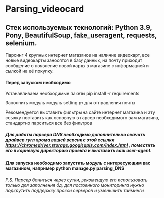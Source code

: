 # Parsing_videocard
## Стек используемых текнологий: Python 3.9, Pony, BeautifulSoup, fake_useragent, requests, selenium.

Парсинг 4 крупных интернет магазинов на наличие видеокарт, все новые видеокарты заносятся в базу данных, на почту приходит сообщение о появление новой карты в магазине с информацией и сылкой на её покупку.

#### Перед запуском необходимо

Устанавливаем необходимые пакеты pip install -r requirements

Заполнить модуль модуль setting.py для отправления почты

Рекомендуется выставить фильтры на сайте интернет магазина и эту ссылку поставить как основную в парсер необходимого вам магазина, стандартно парситься все без фильтров


##### Для работы парсера DNS необходимо дополнительно скачать драйвер гугл хрома вашей версии с этой ссылки https://chromedriver.storage.googleapis.com/index.html , поместить его в корневую директорию проекта и выставить ваш user-agent.

#### Для запуска необходимо запустить модуль с интересующим вас магазином, например python manage.py parsing_DNS

###### P.S. Парсер баниться через сутки, рекомендую его использовать только для заполнения бд, для постоянного мониторинга нужно подкрутить поддержку прокси серверов и уменьшить тайминги 

